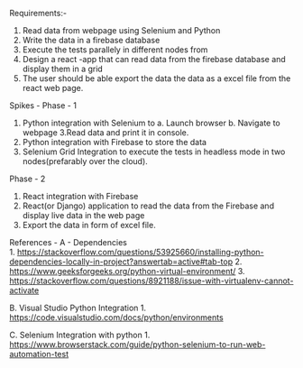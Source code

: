 Requirements:-
1. Read data from webpage using Selenium and Python
2. Write the data in a firebase database
3. Execute the tests parallely in different nodes from 
4. Design a react -app that can read data from the firebase database and display them in a grid
5. The user should be able export the data  the data as a excel file from the react web page.

Spikes - 
Phase - 1
1. Python integration with Selenium to 
	a. Launch browser
	b. Navigate to webpage
	3.Read data and print it in console.
2. Python integration with Firebase to store the data
3. Selenium Grid Integration to execute the tests  in headless mode in two nodes(prefarably over the cloud).


Phase - 2

1. React integration with Firebase
2. React(or Django) application to read the data from the Firebase and display live data in the web page
2. Export the data in form of excel file.


References - 
A - Dependencies 	
	1. https://stackoverflow.com/questions/53925660/installing-python-dependencies-locally-in-project?answertab=active#tab-top
	2. https://www.geeksforgeeks.org/python-virtual-environment/
	3. https://stackoverflow.com/questions/8921188/issue-with-virtualenv-cannot-activate

B. Visual Studio Python Integration 
	1. https://code.visualstudio.com/docs/python/environments

C. Selenium Integration with python
	1. https://www.browserstack.com/guide/python-selenium-to-run-web-automation-test